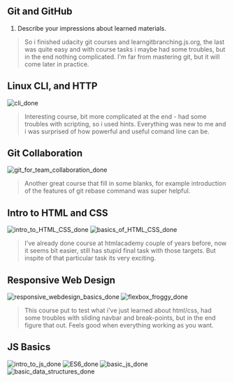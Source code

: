 ## Git and GitHub

1. Describe your impressions about learned materials.

>So i finished udacity git courses and learngitbranching.js.org, the last was 
quite easy and with course tasks i maybe had some troubles, but in the end 
nothing complicated.
I'm far from mastering git, but it will come later in practice.

## Linux CLI, and HTTP

![cli_done](https://user-images.githubusercontent.com/46057247/53376010-9f622400-3965-11e9-8242-20f8636ca09c.png)

>Interesting course, bit more complicated at the end - had some troubles with 
scripting, so i used hints. Everything was new to me and i was surprised of how 
powerful and useful comand line can be.

## Git Collaboration

![git_for_team_collaboration_done](https://user-images.githubusercontent.com/46057247/54354889-66fa5f80-4660-11e9-9475-81b13ad15e17.png)

>Another great course that fill in some blanks, for example introduction of the 
features of git rebase command was super helpful.

## Intro to HTML and CSS

![intro_to_HTML_CSS_done](https://user-images.githubusercontent.com/46057247/54954612-b3447a00-4f53-11e9-8e24-ba3cda925c30.png)
![basics_of_HTML_CSS_done](https://user-images.githubusercontent.com/46057247/54954584-a58ef480-4f53-11e9-8195-67d12acadbad.png)

>I've already done course at htmlacademy couple of years before, now it seems bit 
easier, still has stupid final task with those targets. But inspite of that 
particular task its very exciting. 

## Responsive Web Design

![responsive_webdesign_basics_done](https://user-images.githubusercontent.com/46057247/55364905-1ea9c100-54eb-11e9-8b9c-96103bbf7af1.png)
![flexbox_froggy_done](https://user-images.githubusercontent.com/46057247/55364918-2bc6b000-54eb-11e9-9a97-424448bd79fa.png)

>This course put to test what i've just learned about html/css, had some troubles 
with sliding navbar and break-points, but in the end figure that out. Feels good 
when everything working as you want.

## JS Basics

![intro_to_js_done](https://user-images.githubusercontent.com/46057247/56832646-3b7cae80-6875-11e9-89ae-a179546f5ab9.PNG)
![ES6_done](https://user-images.githubusercontent.com/46057247/64494143-c3e27580-d291-11e9-86b8-011c820e0e79.PNG)
![basic_js_done](https://user-images.githubusercontent.com/46057247/64494157-fab88b80-d291-11e9-82e5-c0391ebe1924.PNG)
![basic_data_structures_done](https://user-images.githubusercontent.com/46057247/64494161-16239680-d292-11e9-8e11-774dcafb5aa5.PNG)
